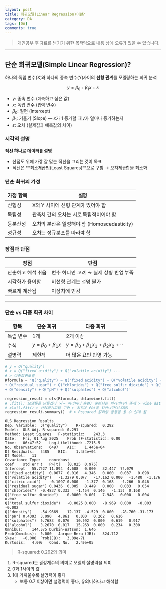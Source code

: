 ```yaml
---
layout: post
title: 회귀모델(Linear Regression)이란?
category: DA
tags: [DA]
comments: true
---
```


> 개인공부 후 자료를 남기기 위한 목적임으로 내용 상에 오류가 있을 수 있습니다.    

<hr>

## 단순 회귀모델(Simple Linear Regression)?

하나의 독립 변수(X)와 하나의 종속 변수(Y)사이의 **선형 관계**를 모델링하는 회귀 분석

$$
y = \beta_0 + \beta_1 x + \varepsilon
$$

- $y$: 종속 변수 (예측하고 싶은 값)
- $x$: 독립 변수 (입력 변수)
- $\beta_0$: 절편 (Intercept)
- $\beta_1$: 기울기 (Slope) — $x$가 1 증가할 때 $y$가 얼마나 증가하는지
- $\varepsilon$: 오차 (실제값과 예측값의 차이)



### 시각적 설명

**직선 하나로 데이터를 설명**

- 산점도 위에 가장 잘 맞는 직선을 그리는 것이 목표
- 직선은 **최소제곱법(Least Squares)**으로 구함 → 오차제곱합을 최소화


### 단순 회귀의 가정

| 가정 항목 | 설명                                |
| ----- | --------------------------------- |
| 선형성   | X와 Y 사이에 선형 관계가 있어야 함             |
| 독립성   | 관측치 간의 오차는 서로 독립적이어야 함            |
| 등분산성  | 오차의 분산은 일정해야 함 (Homoscedasticity) |
| 정규성   | 오차는 정규분포를 따라야 함                   |


### 장점과 단점

| 장점         | 단점                      |
| ---------- | ----------------------- |
| 단순하고 해석 쉬움 | 변수 하나만 고려 → 실제 상황 반영 부족 |
| 시각화가 용이함   | 비선형 관계는 설명 불가           |
| 빠르게 계산됨    | 이상치에 민감                 |

---

### 단순 vs 다중 회귀 차이

| 항목    | 단순 회귀                     | 다중 회귀                                              |
| ----- | ------------------------- | -------------------------------------------------- |
| 독립 변수 | 1개                        | 2개 이상                                              |
| 수식    | $y = \beta_0 + \beta_1 x$ | $y = \beta_0 + \beta_1 x_1 + \beta_2 x_2 + \cdots$ |
| 설명력   | 제한적                       | 더 많은 요인 반영 가능                                      |



```python 
# y = Q("quality")
# x = Q("fixed acidity") + Q("volatile acidity") ...  
# > 다중회귀모델 
Rformula = 'Q("quality") ~ Q("fixed acidity") + Q("volatile acidity") + Q("citric acid") \
+ Q("residual sugar") + Q("chlorides") + Q("free sulfur dioxide") + Q("total sulfur dioxide") \
+ Q("density") + Q("pH") + Q("sulphates") + Q("alcohol")'

regression_result = ols(Rformula, data=wine).fit()   
# .fit(): 모델통을 만들겠다 >(= 파라미터 훈련) 훈련되는 파라미터가 존재 > wine data
# ols().fit() > 선형회귀모델 구현 > 최적의 fit을 찾아나간다(모델) 
regression_result.summary()  # > Rsquared 값이랑 등등을 볼 수 있게 됨
```
```
OLS Regression Results
Dep. Variable:	Q("quality")	R-squared:	0.292
Model:	OLS	Adj. R-squared:	0.291
Method:	Least Squares	F-statistic:	243.3
Date:	Fri, 01 Aug 2025	Prob (F-statistic):	0.00
Time:	06:47:52	Log-Likelihood:	-7215.5
No. Observations:	6497	AIC:	1.445e+04
Df Residuals:	6485	BIC:	1.454e+04
Df Model:	11		
Covariance Type:	nonrobust		
coef	std err	t	P>|t|	[0.025	0.975]
Intercept	55.7627	11.894	4.688	0.000	32.447	79.079
Q("fixed acidity")	0.0677	0.016	4.346	0.000	0.037	0.098
Q("volatile acidity")	-1.3279	0.077	-17.162	0.000	-1.480	-1.176
Q("citric acid")	-0.1097	0.080	-1.377	0.168	-0.266	0.046
Q("residual sugar")	0.0436	0.005	8.449	0.000	0.033	0.054
Q("chlorides")	-0.4837	0.333	-1.454	0.146	-1.136	0.168
Q("free sulfur dioxide")	0.0060	0.001	7.948	0.000	0.004	0.007
Q("total sulfur dioxide")	-0.0025	0.000	-8.969	0.000	-0.003	-0.002
Q("density")	-54.9669	12.137	-4.529	0.000	-78.760	-31.173
Q("pH")	0.4393	0.090	4.861	0.000	0.262	0.616
Q("sulphates")	0.7683	0.076	10.092	0.000	0.619	0.917
Q("alcohol")	0.2670	0.017	15.963	0.000	0.234	0.300
Omnibus:	144.075	Durbin-Watson:	1.646
Prob(Omnibus):	0.000	Jarque-Bera (JB):	324.712
Skew:	-0.006	Prob(JB):	3.09e-71
Kurtosis:	4.095	Cond. No.	2.49e+05
```

> R-squared: 0.292의 의미

1. R-squared는 결정계수의 의미로 모델의 설명력을 의미
2. 0과 1사이의 값
3. 1에 가까울수록 설명력이 좋다
    - 보통 0.7 이상이면 설명력이 좋다, 유의미하다고 해석함 